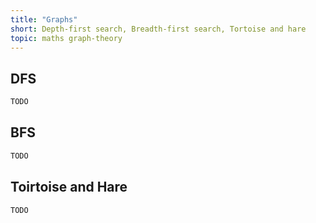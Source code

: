 ```yaml
---
title: "Graphs"
short: Depth-first search, Breadth-first search, Tortoise and hare
topic: maths graph-theory
---
```


## DFS

```js
TODO
```

## BFS

```js
TODO
```

## Toirtoise and Hare

```js
TODO
```